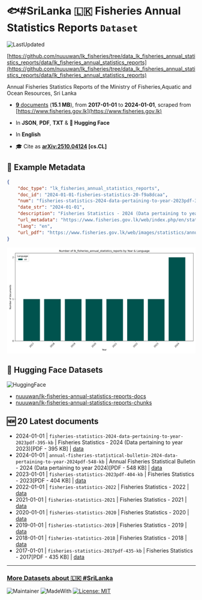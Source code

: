 # 🐟#SriLanka 🇱🇰 Fisheries Annual Statistics Reports `Dataset`

![LastUpdated](https://img.shields.io/badge/last_updated-2025--10--19_09:37:01-green)

[https://github.com/nuuuwan/lk_fisheries/tree/data_lk_fisheries_annual_statistics_reports/data/lk_fisheries_annual_statistics_reports](https://github.com/nuuuwan/lk_fisheries/tree/data_lk_fisheries_annual_statistics_reports/data/lk_fisheries_annual_statistics_reports)

Annual Fisheries Statistics Reports of the Ministry of Fisheries,Aquatic and Ocean Resources, Sri Lanka

- [**9** documents](https://github.com/nuuuwan/lk_fisheries/tree/data_lk_fisheries_annual_statistics_reports/data/lk_fisheries_annual_statistics_reports) (**15.1 MB**), from **2017-01-01** to **2024-01-01**, scraped from [https://www.fisheries.gov.lk](https://www.fisheries.gov.lk)

- In **JSON**, **PDF**, **TXT** & **🤗 Hugging Face**

- In **English**

- 🎓 Cite as **[arXiv:2510.04124](https://arxiv.org/abs/2510.04124) [cs.CL]**

## 📝 Example Metadata

```json
{
    "doc_type": "lk_fisheries_annual_statistics_reports",
    "doc_id": "2024-01-01-fisheries-statistics-20-f9a8dcaa",
    "num": "fisheries-statistics-2024-data-pertaining-to-year-2023pdf-395-kb",
    "date_str": "2024-01-01",
    "description": "Fisheries Statistics - 2024 (Data pertaining to year 2023)[PDF - 395 KB]",
    "url_metadata": "https://www.fisheries.gov.lk/web/index.php/en/statistics/annual-statistics-reports",
    "lang": "en",
    "url_pdf": "https://www.fisheries.gov.lk/web/images/statistics/annual_report/Fisheries_Statistics_-2024_compressed.pdf"
}
```

![Chart](https://raw.githubusercontent.com/nuuuwan/lk_fisheries/refs/heads/data_lk_fisheries_annual_statistics_reports/data/lk_fisheries_annual_statistics_reports/docs_by_year_and_lang.png)

## 🤗 Hugging Face Datasets

![HuggingFace](https://img.shields.io/badge/-HuggingFace-FDEE21?style=for-the-badge&logo=HuggingFace)

- [nuuuwan/lk-fisheries-annual-statistics-reports-docs](https://huggingface.co/datasets/nuuuwan/lk-fisheries-annual-statistics-reports-docs)
- [nuuuwan/lk-fisheries-annual-statistics-reports-chunks](https://huggingface.co/datasets/nuuuwan/lk-fisheries-annual-statistics-reports-chunks)

## 🆕 20 Latest documents

- 2024-01-01 | `fisheries-statistics-2024-data-pertaining-to-year-2023pdf-395-kb` | Fisheries Statistics - 2024 (Data pertaining to year 2023)[PDF - 395 KB] | [data](https://github.com/nuuuwan/lk_fisheries/tree/data_lk_fisheries_annual_statistics_reports/data/lk_fisheries_annual_statistics_reports/2020s/2024/2024-01-01-fisheries-statistics-20-f9a8dcaa)
- 2024-01-01 | `annual-fisheries-statistical-bulletin-2024-data-pertaining-to-year-2024pdf-548-kb` | Annual Fisheries Statistical Bulletin - 2024 (Data pertaining to year 2024)[PDF - 548 KB] | [data](https://github.com/nuuuwan/lk_fisheries/tree/data_lk_fisheries_annual_statistics_reports/data/lk_fisheries_annual_statistics_reports/2020s/2024/2024-01-01-annual-fisheries-statis-3847b716)
- 2023-01-01 | `fisheries-statistics-2023pdf-404-kb` | Fisheries Statistics - 2023[PDF - 404 KB] | [data](https://github.com/nuuuwan/lk_fisheries/tree/data_lk_fisheries_annual_statistics_reports/data/lk_fisheries_annual_statistics_reports/2020s/2023/2023-01-01-fisheries-statistics-20-8b496ed7)
- 2022-01-01 | `fisheries-statistics-2022` | Fisheries Statistics - 2022 | [data](https://github.com/nuuuwan/lk_fisheries/tree/data_lk_fisheries_annual_statistics_reports/data/lk_fisheries_annual_statistics_reports/2020s/2022/2022-01-01-fisheries-statistics-2022)
- 2021-01-01 | `fisheries-statistics-2021` | Fisheries Statistics - 2021 | [data](https://github.com/nuuuwan/lk_fisheries/tree/data_lk_fisheries_annual_statistics_reports/data/lk_fisheries_annual_statistics_reports/2020s/2021/2021-01-01-fisheries-statistics-2021)
- 2020-01-01 | `fisheries-statistics-2020` | Fisheries Statistics - 2020 | [data](https://github.com/nuuuwan/lk_fisheries/tree/data_lk_fisheries_annual_statistics_reports/data/lk_fisheries_annual_statistics_reports/2020s/2020/2020-01-01-fisheries-statistics-2020)
- 2019-01-01 | `fisheries-statistics-2019` | Fisheries Statistics - 2019 | [data](https://github.com/nuuuwan/lk_fisheries/tree/data_lk_fisheries_annual_statistics_reports/data/lk_fisheries_annual_statistics_reports/2010s/2019/2019-01-01-fisheries-statistics-2019)
- 2018-01-01 | `fisheries-statistics-2018` | Fisheries Statistics - 2018 | [data](https://github.com/nuuuwan/lk_fisheries/tree/data_lk_fisheries_annual_statistics_reports/data/lk_fisheries_annual_statistics_reports/2010s/2018/2018-01-01-fisheries-statistics-2018)
- 2017-01-01 | `fisheries-statistics-2017pdf-435-kb` | Fisheries Statistics - 2017[PDF - 435 KB] | [data](https://github.com/nuuuwan/lk_fisheries/tree/data_lk_fisheries_annual_statistics_reports/data/lk_fisheries_annual_statistics_reports/2010s/2017/2017-01-01-fisheries-statistics-20-108a3f9a)

---

### [More Datasets about 🇱🇰 #SriLanka](https://github.com/nuuuwan/lk_datasets)

![Maintainer](https://img.shields.io/badge/maintainer-nuuuwan-red)
![MadeWith](https://img.shields.io/badge/made_with-python-blue)
[![License: MIT](https://img.shields.io/badge/License-MIT-yellow.svg)](https://opensource.org/licenses/MIT)
